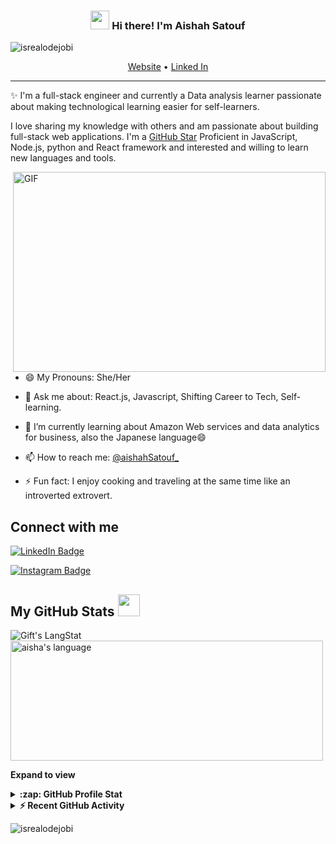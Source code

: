<!-- Heading -->
<h3 align="center"><img src = "https://raw.githubusercontent.com/MartinHeinz/MartinHeinz/master/wave.gif" width = 30px> Hi there! I'm Aishah Satouf</h3>

<!-- Profile Views -->

<p align="left"> <img src="https://komarev.com/ghpvc/?username=Aishahsatouf&label=Profile%20views&color=0e75b6&style=flat" alt="isrealodejobi" />
</p>

<p align="center">
  <a href="https://64c690b457789a0008290770--aishahportfolio.netlify.app/public/">Website</a> •
  <a href="www.linkedin.com/in/aishah-satouf">Linked In</a>
</p>

 <!-- About section -->

---
✨ I'm a full-stack engineer and  currently a Data analysis learner passionate about making technological learning easier for self-learners. 

I love sharing my knowledge with others and am passionate  about building full-stack web applications. I'm a [GitHub Star](https://stars.github.com/profiles/lauragift21/) Proficient in JavaScript, Node.js, python and React framework and interested and willing to learn new languages and tools.


<!-- code gif-->
<img align="right" alt="GIF" src="./code.gif" width="500" height="320" />

- 😄 My Pronouns: She/Her   

- 💬 Ask me about: React.js, Javascript, Shifting Career to Tech, Self-learning.

- 🌱 I’m currently learning about Amazon Web services and data analytics for business, also the Japanese language😄

- 📫 How to reach me: [@aishahSatouf_](aishasattouf1996@gmail.com)

- ⚡ Fun fact: I enjoy cooking and traveling at the same time like an introverted extrovert. 

<!-- About section: END -->


<!-- Conecct section -->

<h2>Connect with me </h3>
    <p>
        <a href="https://linkedin.com/in/aishah-satouf"><img src="https://img.shields.io/badge/-Aishah%20Satouf%20-blue?style=plastic&amp;labelColor=blue&amp;logo=LinkedIn&amp;link=https://linkedin.com/in/aishah-satouf" alt="LinkedIn Badge"></a> 
       
<a href="https://www.instagram.com/sattoufaisha"><img src="https://github.com/Aishahsatouf/Aishahsatouf/assets/71585705/a72645ff-f028-476d-95c0-3ed84202b79b" alt="Instagram Badge"></a>
   </p>

 <!-- Conecct section: END -->
 
  <!-- GitHub section -->

 ##  My GitHub Stats <img src = "https://i.pinimg.com/originals/65/c4/f4/65c4f452571be1261e9c623f7da488ac.gif" width = 35px> 
 
 <div>
   <img align="center" src="https://github-readme-streak-stats.herokuapp.com/?user=Aishahsatouf" alt="Gift's LangStat" />
  <img align="center" src="https://github-readme-stats.vercel.app/api/top-langs?username=Aishahsatouf&langs_count=10&show_icons=true&locale=en&layout=compact&theme=dark" alt="aisha's language" height="192px"  width="500px"/>
</div>

**Expand to view**
<details>
  <summary><b>:zap: GitHub Profile Stat</b></summary>
  <img src="https://github-readme-stats.anuraghazra1.vercel.app/api?username=Aishahsatouf&show_icons=true" />
</details>
<details>
  <summary><b>⚡ Recent GitHub Activity</b></summary>
  <br/>
   <a href="https://github.com/Aishahsatouf/"><img alt="Aisha's Activity Graph" src="https://activity-graph.herokuapp.com/graph?username=Aishahsatouf&custom_title=Gift's%20Contribution%20Graph&theme=react-dark" /></a>
  <br/>
</details>

<!-- GitHub section: END -->

<!-- Profile Views -->

<p align="left"> <img src="https://komarev.com/ghpvc/?username=Aishahsatouf&label=Profile%20views&color=0e75b6&style=flat" alt="isrealodejobi" />
</p>

<!-- THE END -->


<!--
**lauragift21/lauragift21** is a ✨ _special_ ✨ repository because its `README.md` (this file) appears on your GitHub profile.

Here are some ideas to get you started:

- 🔭 I’m currently working on ...
- 🌱 I’m currently learning ...
- 👯 I’m looking to collaborate on ...
- 🤔 I’m looking for help with ...
- 💬 Ask me about ...
- 📫 How to reach me: ...
- 😄 Pronouns: ...
- ⚡ Fun fact: ...
-->

